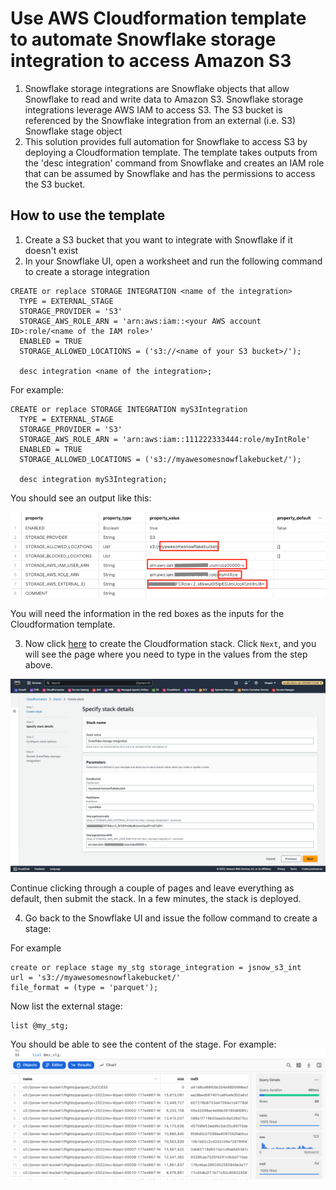 <p align="center">
</p>

# Use AWS Cloudformation template to automate Snowflake storage integration to access Amazon S3

1. Snowflake storage integrations are Snowflake objects that allow Snowflake to read and write data to Amazon S3. Snowflake storage integrations leverage AWS IAM to access S3. The S3 bucket is referenced by the Snowflake integration from an external (i.e. S3) Snowflake stage object
2. This solution provides full automation for Snowflake to access S3 by deploying a Cloudformation template. The template takes outputs from the 'desc integration' command from Snowflake and creates
an IAM role that can be assumed by Snowflake and has the permissions to access the S3 bucket.


## How to use the template

1. Create a S3 bucket that you want to integrate with Snowflake if it doesn't exist
2. In your Snowflake UI, open a worksheet and run the following command to create a storage integration
```commandline
CREATE or replace STORAGE INTEGRATION <name of the integration>
  TYPE = EXTERNAL_STAGE
  STORAGE_PROVIDER = 'S3'
  STORAGE_AWS_ROLE_ARN = 'arn:aws:iam::<your AWS account ID>:role/<name of the IAM role>'
  ENABLED = TRUE
  STORAGE_ALLOWED_LOCATIONS = ('s3://<name of your S3 bucket>/');

  desc integration <name of the integration>;
```
For example:
```commandline
CREATE or replace STORAGE INTEGRATION myS3Integration
  TYPE = EXTERNAL_STAGE
  STORAGE_PROVIDER = 'S3'
  STORAGE_AWS_ROLE_ARN = 'arn:aws:iam::111222333444:role/myIntRole'
  ENABLED = TRUE
  STORAGE_ALLOWED_LOCATIONS = ('s3://myawesomesnowflakebucket/');

  desc integration myS3Integration;
```
You should see an output like this:

![desc integration](images/descInt.png)

You will need the information in the red boxes as the inputs for the Cloudformation template.

3. Now click [here](https://console.aws.amazon.com/cloudformation/home?region=us-west-2#/stacks/new?stackName=Snowflake-storage-integration&templateURL=https://jsnow-vhol-assets.s3.us-west-2.amazonaws.com/storageInt.json) to create the Cloudformation stack.
   Click `Next`, and you will see the page where you need to type in the values from the step above.

![cloudformation stack](images/CFT.png)

   Continue clicking through a couple of pages and
   leave everything as default, then submit the stack. In a few minutes, the stack is deployed.

4. Go back to the Snowflake UI and issue the follow command to create a stage:

For example
```commandline
create or replace stage my_stg storage_integration = jsnow_s3_int
url = 's3://myawesomesnowflakebucket/'
file_format = (type = 'parquet');
```

Now list the external stage:
```
list @my_stg;
```

You should be able to see the content of the stage. For example:
![stage](images/stage.png)


   